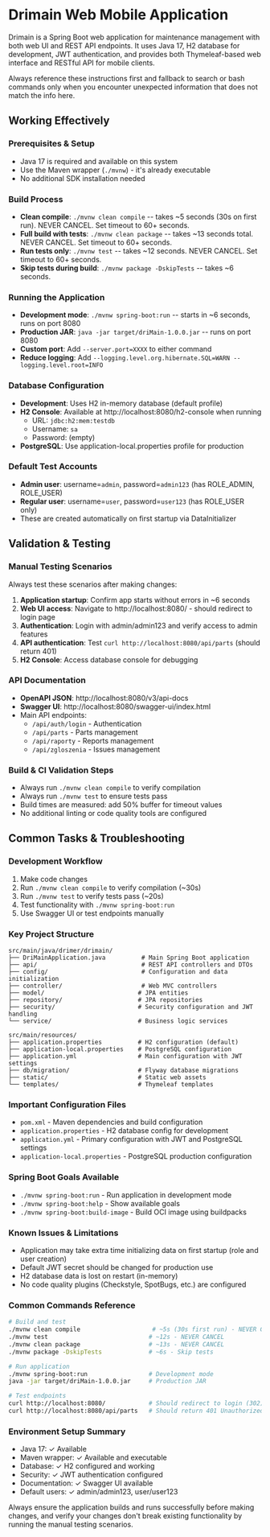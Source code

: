 # Drimain Web Mobile Application
Drimain is a Spring Boot web application for maintenance management with both web UI and REST API endpoints. It uses Java 17, H2 database for development, JWT authentication, and provides both Thymeleaf-based web interface and RESTful API for mobile clients.

Always reference these instructions first and fallback to search or bash commands only when you encounter unexpected information that does not match the info here.

## Working Effectively

### Prerequisites & Setup
- Java 17 is required and available on this system
- Use the Maven wrapper (`./mvnw`) - it's already executable 
- No additional SDK installation needed

### Build Process
- **Clean compile**: `./mvnw clean compile` -- takes ~5 seconds (30s on first run). NEVER CANCEL. Set timeout to 60+ seconds.
- **Full build with tests**: `./mvnw clean package` -- takes ~13 seconds total. NEVER CANCEL. Set timeout to 60+ seconds.
- **Run tests only**: `./mvnw test` -- takes ~12 seconds. NEVER CANCEL. Set timeout to 60+ seconds.
- **Skip tests during build**: `./mvnw package -DskipTests` -- takes ~6 seconds.

### Running the Application
- **Development mode**: `./mvnw spring-boot:run` -- starts in ~6 seconds, runs on port 8080
- **Production JAR**: `java -jar target/driMain-1.0.0.jar` -- runs on port 8080
- **Custom port**: Add `--server.port=XXXX` to either command
- **Reduce logging**: Add `--logging.level.org.hibernate.SQL=WARN --logging.level.root=INFO`

### Database Configuration
- **Development**: Uses H2 in-memory database (default profile)
- **H2 Console**: Available at http://localhost:8080/h2-console when running
  - URL: `jdbc:h2:mem:testdb`
  - Username: `sa`
  - Password: (empty)
- **PostgreSQL**: Use application-local.properties profile for production

### Default Test Accounts
- **Admin user**: username=`admin`, password=`admin123` (has ROLE_ADMIN, ROLE_USER)
- **Regular user**: username=`user`, password=`user123` (has ROLE_USER only)
- These are created automatically on first startup via DataInitializer

## Validation & Testing

### Manual Testing Scenarios
Always test these scenarios after making changes:
1. **Application startup**: Confirm app starts without errors in ~6 seconds
2. **Web UI access**: Navigate to http://localhost:8080/ - should redirect to login page
3. **Authentication**: Login with admin/admin123 and verify access to admin features
4. **API authentication**: Test `curl http://localhost:8080/api/parts` (should return 401)
5. **H2 Console**: Access database console for debugging

### API Documentation
- **OpenAPI JSON**: http://localhost:8080/v3/api-docs
- **Swagger UI**: http://localhost:8080/swagger-ui/index.html
- Main API endpoints:
  - `/api/auth/login` - Authentication
  - `/api/parts` - Parts management
  - `/api/raporty` - Reports management
  - `/api/zgloszenia` - Issues management

### Build & CI Validation Steps
- Always run `./mvnw clean compile` to verify compilation
- Always run `./mvnw test` to ensure tests pass
- Build times are measured: add 50% buffer for timeout values
- No additional linting or code quality tools are configured

## Common Tasks & Troubleshooting

### Development Workflow
1. Make code changes
2. Run `./mvnw clean compile` to verify compilation (~30s)
3. Run `./mvnw test` to verify tests pass (~20s)
4. Test functionality with `./mvnw spring-boot:run`
5. Use Swagger UI or test endpoints manually

### Key Project Structure
```
src/main/java/drimer/drimain/
├── DriMainApplication.java          # Main Spring Boot application
├── api/                             # REST API controllers and DTOs
├── config/                          # Configuration and data initialization
├── controller/                      # Web MVC controllers
├── model/                          # JPA entities
├── repository/                     # JPA repositories
├── security/                       # Security configuration and JWT handling
└── service/                        # Business logic services

src/main/resources/
├── application.properties          # H2 configuration (default)
├── application-local.properties    # PostgreSQL configuration
├── application.yml                 # Main configuration with JWT settings
├── db/migration/                   # Flyway database migrations
├── static/                         # Static web assets
└── templates/                      # Thymeleaf templates
```

### Important Configuration Files
- `pom.xml` - Maven dependencies and build configuration
- `application.properties` - H2 database config for development
- `application.yml` - Primary configuration with JWT and PostgreSQL settings
- `application-local.properties` - PostgreSQL production configuration

### Spring Boot Goals Available
- `./mvnw spring-boot:run` - Run application in development mode
- `./mvnw spring-boot:help` - Show available goals
- `./mvnw spring-boot:build-image` - Build OCI image using buildpacks

### Known Issues & Limitations
- Application may take extra time initializing data on first startup (role and user creation)
- Default JWT secret should be changed for production use
- H2 database data is lost on restart (in-memory)
- No code quality plugins (Checkstyle, SpotBugs, etc.) are configured

### Common Commands Reference
```bash
# Build and test
./mvnw clean compile                    # ~5s (30s first run) - NEVER CANCEL
./mvnw test                            # ~12s - NEVER CANCEL  
./mvnw clean package                   # ~13s - NEVER CANCEL
./mvnw package -DskipTests             # ~6s - Skip tests

# Run application  
./mvnw spring-boot:run                 # Development mode
java -jar target/driMain-1.0.0.jar     # Production JAR

# Test endpoints
curl http://localhost:8080/            # Should redirect to login (302)
curl http://localhost:8080/api/parts   # Should return 401 Unauthorized
```

### Environment Setup Summary
- Java 17: ✓ Available
- Maven wrapper: ✓ Available and executable
- Database: ✓ H2 configured and working
- Security: ✓ JWT authentication configured
- Documentation: ✓ Swagger UI available
- Default users: ✓ admin/admin123, user/user123

Always ensure the application builds and runs successfully before making changes, and verify your changes don't break existing functionality by running the manual testing scenarios.